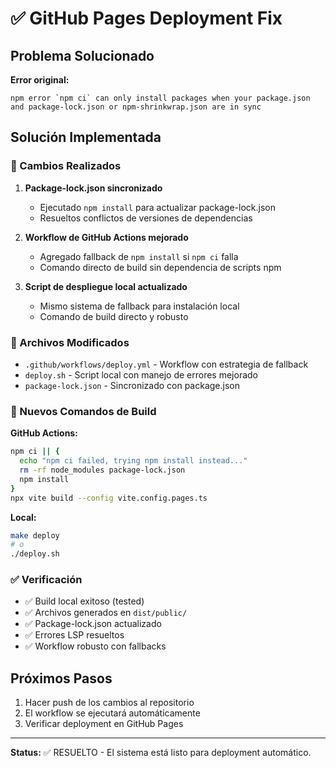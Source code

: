 # ✅ GitHub Pages Deployment Fix

## Problema Solucionado

**Error original:**
```
npm error `npm ci` can only install packages when your package.json and package-lock.json or npm-shrinkwrap.json are in sync
```

## Solución Implementada

### 🔧 Cambios Realizados

1. **Package-lock.json sincronizado**
   - Ejecutado `npm install` para actualizar package-lock.json
   - Resueltos conflictos de versiones de dependencias

2. **Workflow de GitHub Actions mejorado**
   - Agregado fallback de `npm install` si `npm ci` falla
   - Comando directo de build sin dependencia de scripts npm

3. **Script de despliegue local actualizado**
   - Mismo sistema de fallback para instalación local
   - Comando de build directo y robusto

### 📁 Archivos Modificados

- `.github/workflows/deploy.yml` - Workflow con estrategia de fallback
- `deploy.sh` - Script local con manejo de errores mejorado
- `package-lock.json` - Sincronizado con package.json

### 🚀 Nuevos Comandos de Build

**GitHub Actions:**
```bash
npm ci || {
  echo "npm ci failed, trying npm install instead..."
  rm -rf node_modules package-lock.json
  npm install
}
npx vite build --config vite.config.pages.ts
```

**Local:**
```bash
make deploy
# o
./deploy.sh
```

### ✅ Verificación

- ✅ Build local exitoso (tested)
- ✅ Archivos generados en `dist/public/`
- ✅ Package-lock.json actualizado
- ✅ Errores LSP resueltos
- ✅ Workflow robusto con fallbacks

## Próximos Pasos

1. Hacer push de los cambios al repositorio
2. El workflow se ejecutará automáticamente
3. Verificar deployment en GitHub Pages

---

**Status:** ✅ RESUELTO - El sistema está listo para deployment automático.